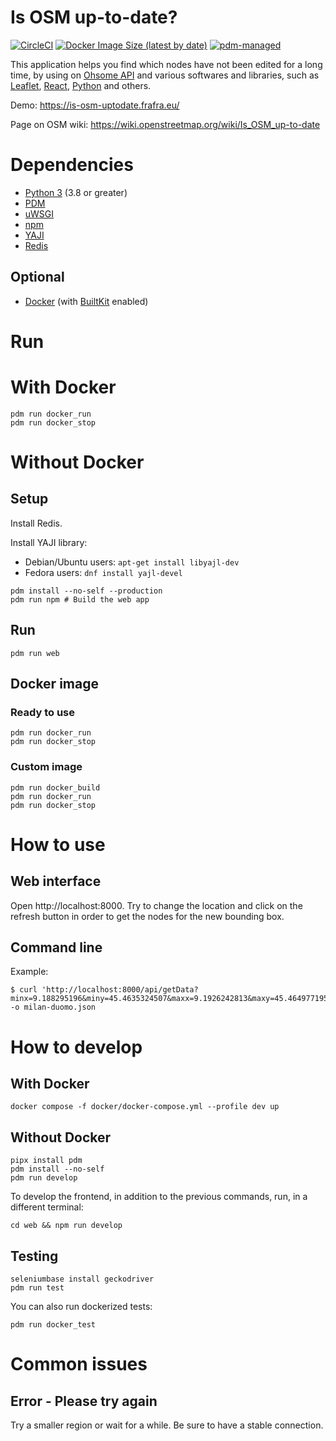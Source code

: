 # Is OSM up-to-date?

[![CircleCI](https://img.shields.io/circleci/build/github/frafra/is-osm-uptodate.svg)](https://circleci.com/gh/frafra/is-osm-uptodate)
[![Docker Image Size (latest by date)](https://img.shields.io/docker/image-size/frafra/is-osm-uptodate)](https://hub.docker.com/r/frafra/is-osm-uptodate)
[![pdm-managed](https://img.shields.io/badge/pdm-managed-blueviolet)](https://pdm.fming.dev)

This application helps you find which nodes have not been edited for a long time, by using on [Ohsome API](https://api.ohsome.org/) and various softwares and libraries, such as [Leaflet](https://leafletjs.com/), [React](https://reactjs.org), [Python](https://www.python.org/) and others.

Demo: https://is-osm-uptodate.frafra.eu/

Page on OSM wiki: https://wiki.openstreetmap.org/wiki/Is_OSM_up-to-date

# Dependencies

- [Python 3](https://www.python.org/) (3.8 or greater)
- [PDM](https://pdm.fming.dev/)
- [uWSGI](https://uwsgi-docs.readthedocs.io/)
- [npm](https://www.npmjs.com/)
- [YAJI](https://github.com/lloyd/yajl)
- [Redis](https://redis.io/)

## Optional

- [Docker](https://docs.docker.com) (with [BuiltKit](https://docs.docker.com/develop/develop-images/build_enhancements/#to-enable-buildkit-builds) enabled)

# Run

# With Docker

```
pdm run docker_run
pdm run docker_stop
```

# Without Docker

## Setup

Install Redis.

Install YAJI library:
- Debian/Ubuntu users: `apt-get install libyajl-dev`
- Fedora users: `dnf install yajl-devel`

```
pdm install --no-self --production
pdm run npm # Build the web app
```

## Run

```
pdm run web
```

## Docker image

### Ready to use

```
pdm run docker_run
pdm run docker_stop
```

### Custom image

```
pdm run docker_build
pdm run docker_run
pdm run docker_stop
```

# How to use

## Web interface

Open http://localhost:8000. Try to change the location and click on the refresh button in order to get the nodes for the new bounding box.

## Command line

Example:

```
$ curl 'http://localhost:8000/api/getData?minx=9.188295196&miny=45.4635324507&maxx=9.1926242813&maxy=45.4649771956' -o milan-duomo.json
```

# How to develop

## With Docker

```
docker compose -f docker/docker-compose.yml --profile dev up
```

## Without Docker

```
pipx install pdm
pdm install --no-self
pdm run develop
```

To develop the frontend, in addition to the previous commands, run, in a different terminal:

```
cd web && npm run develop
```

## Testing

```
seleniumbase install geckodriver
pdm run test
```

You can also run dockerized tests:

```
pdm run docker_test
```

# Common issues

## Error - Please try again

Try a smaller region or wait for a while. Be sure to have a stable connection.
